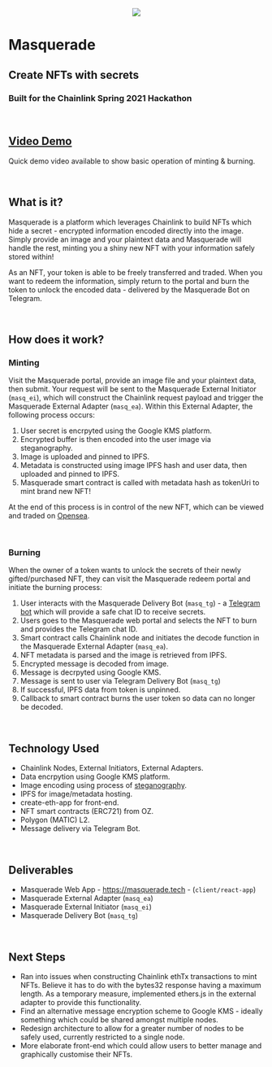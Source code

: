 <p align="center">
 <img src="https://user-images.githubusercontent.com/47973148/114313103-124e9a80-9aed-11eb-8b0b-94ff653da292.jpg">
</p>

# Masquerade

## Create NFTs with secrets

### Built for the Chainlink Spring 2021 Hackathon

 &nbsp;  
 
 
## [Video Demo](https://www.youtube.com/watch?v=WGLRcHtwYYE)
Quick demo video available to show basic operation of minting & burning.

 &nbsp;  

 ## What is it?
Masquerade is a platform which leverages Chainlink to build NFTs which hide a secret - encrypted information encoded directly into the image. Simply provide an image and your plaintext data and Masquerade will handle the rest, minting you a shiny new NFT with your information safely stored within!

As an NFT, your token is able to be freely transferred and traded. When you want to redeem the information, simply return to the portal and burn the token to unlock the encoded data - delivered by the Masquerade Bot on Telegram.

 &nbsp; 

## How does it work?

### Minting

Visit the Masquerade portal, provide an image file and your plaintext data, then submit. Your request will be sent to the Masquerade External Initiator (`masq_ei`), which will construct the Chainlink request payload and trigger the Masquerade External Adapter (`masq_ea`). Within this External Adapter, the following process occurs:

1. User secret is encrpyted using the Google KMS platform.
2. Encrypted buffer is then encoded into the user image via steganography.
3. Image is uploaded and pinned to IPFS.
4. Metadata is constructed using image IPFS hash and user data, then uploaded and pinned to IPFS.
5. Masquerade smart contract is called with metadata hash as tokenUri to mint brand new NFT!

At the end of this process is in control of the new NFT, which can be viewed and traded on [Opensea](https://testnets.opensea.io/assets/masquerade-v4).

 &nbsp; 


### Burning

When the owner of a token wants to unlock the secrets of their newly gifted/purchased NFT, they can visit the Masquerade redeem portal and initiate the burning process:

1. User interacts with the Masquerade Delivery Bot (`masq_tg`) - a [Telegram bot](https://t.me/MasqueradeDeliveryBot) which will provide a safe chat ID to receive secrets.
2. Users goes to the Masquerade web portal and selects the NFT to burn and provides the Telegram chat ID.
3. Smart contract calls Chainlink node and initiates the decode function in the Masquerade External Adapter (`masq_ea`).
4. NFT metadata is parsed and the image is retrieved from IPFS.
5. Encrypted message is decoded from image.
6. Message is decrpyted using Google KMS.
7. Message is sent to user via Telegram Delivery Bot (`masq_tg`)
8. If successful, IPFS data from token is unpinned.
9. Callback to smart contract burns the user token so data can no longer be decoded.

 &nbsp; 

## Technology Used
- Chainlink Nodes, External Initiators, External Adapters.
- Data encrpytion using Google KMS platform.
- Image encoding using process of [steganography](https://en.wikipedia.org/wiki/Steganography).
- IPFS for image/metadata hosting.
- create-eth-app for front-end.
- NFT smart contracts (ERC721) from OZ.
- Polygon (MATIC) L2.
- Message delivery via Telegram Bot.

 &nbsp; 

## Deliverables
- Masquerade Web App - https://masquerade.tech - (`client/react-app`)
- Masquerade External Adapter (`masq_ea`)
- Masquerade External Initiator (`masq_ei`)
- Masquerade Delivery Bot (`masq_tg`)

 &nbsp;

## Next Steps
- Ran into issues when constructing Chainlink ethTx transactions to mint NFTs. Believe it has to do with the bytes32 response having a maximum length. As a temporary measure, implemented ethers.js in the external adapter to provide this functionality.
- Find an alternative message encryption scheme to Google KMS - ideally something which could be shared amongst multiple nodes.
- Redesign architecture to allow for a greater number of nodes to be safely used, currently restricted to a single node.
- More elaborate front-end which could allow users to better manage and graphically customise their NFTs.

